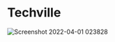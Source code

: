 # Techville
![Screenshot 2022-04-01 023828](https://user-images.githubusercontent.com/71083209/161145822-d6c9b8ae-fd69-4304-82c7-c5feb485f718.png)
